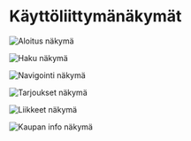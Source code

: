Käyttöliittymänäkymät
=====================

![Aloitus näkymä](<img src="/aloitus_nakyma.png" alt="Drawing" style="width: 200px;"/>)

![Haku näkymä](/haku_nakyma.png)

![Navigointi näkymä](/navi_nakyma.png)

![Tarjoukset näkymä](/tarjoukset_nakyma.png)

![Liikkeet näkymä](/liikkeet_nakyma.png)

![Kaupan info näkymä](/kaupan_info_nakyma.png)
